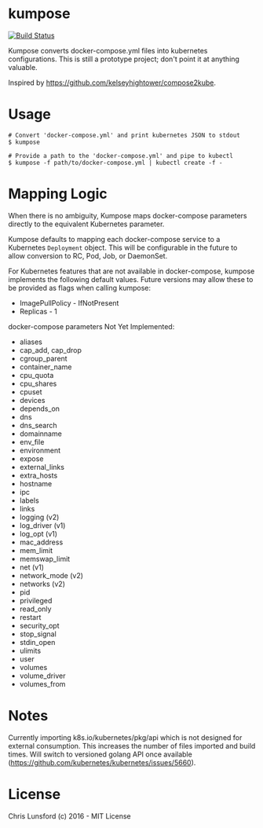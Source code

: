 # kumpose

[![Build Status](https://travis-ci.org/cllunsford/kumpose.svg?branch=master)](https://travis-ci.org/cllunsford/kumpose)

Kumpose converts docker-compose.yml files into kubernetes configurations.  This is still a prototype project; don't point it at anything valuable.

Inspired by https://github.com/kelseyhightower/compose2kube.

# Usage

```
# Convert 'docker-compose.yml' and print kubernetes JSON to stdout
$ kumpose

# Provide a path to the 'docker-compose.yml' and pipe to kubectl
$ kumpose -f path/to/docker-compose.yml | kubectl create -f -
```

# Mapping Logic

When there is no ambiguity, Kumpose maps docker-compose parameters directly to the equivalent Kubernetes parameter.

Kumpose defaults to mapping each docker-compose service to a Kubernetes `Deployment` object.  This will be configurable in the future to allow conversion to RC, Pod, Job, or DaemonSet.

For Kubernetes features that are not available in docker-compose, kumpose implements the following default values.  Future versions may allow these to be provided as flags when calling kumpose:

 * ImagePullPolicy - IfNotPresent
 * Replicas - 1

docker-compose parameters Not Yet Implemented:

 * aliases
 * cap\_add, cap\_drop
 * cgroup\_parent
 * container\_name
 * cpu\_quota
 * cpu\_shares
 * cpuset
 * devices
 * depends\_on
 * dns
 * dns\_search
 * domainname
 * env\_file
 * environment
 * expose
 * external\_links
 * extra\_hosts
 * hostname
 * ipc
 * labels
 * links
 * logging (v2)
 * log\_driver (v1)
 * log\_opt (v1)
 * mac\_address
 * mem\_limit
 * memswap\_limit
 * net (v1)
 * network\_mode (v2)
 * networks (v2)
 * pid
 * privileged
 * read\_only
 * restart
 * security\_opt
 * stop\_signal
 * stdin\_open
 * ulimits
 * user
 * volumes
 * volume\_driver
 * volumes\_from

# Notes

Currently importing k8s.io/kubernetes/pkg/api which is not designed for external consumption.  This increases the number of files imported and build times.  Will switch to versioned golang API once available (https://github.com/kubernetes/kubernetes/issues/5660).

# License

Chris Lunsford (c) 2016 - MIT License
